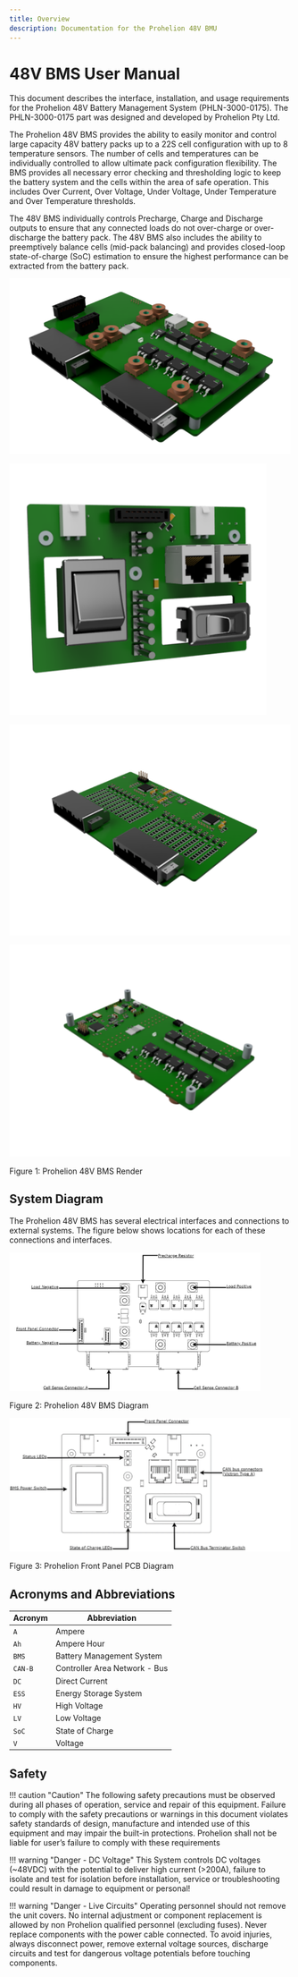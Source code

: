 ```yaml
---
title: Overview
description: Documentation for the Prohelion 48V BMU
---
```


# 48V BMS User Manual 

This document describes the interface, installation, and usage requirements for the Prohelion 48V Battery Management System (PHLN-3000-0175). The PHLN-3000-0175 part was designed and developed by Prohelion Pty Ltd.

The Prohelion 48V BMS provides the ability to easily monitor and control large capacity 48V battery packs up to a 22S cell configuration with up to 8 temperature sensors.  The number of cells and temperatures can be individually controlled to allow ultimate pack configuration flexibility. The BMS provides all necessary error checking and thresholding logic to keep the battery system and the cells within the area of safe operation. This includes Over Current, Over Voltage, Under Voltage, Under Temperature and Over Temperature thresholds.

The 48V BMS individually controls Precharge, Charge and Discharge outputs to ensure that any connected loads do not over-charge or over-discharge the battery pack. The 48V BMS also includes the ability to preemptively balance cells (mid-pack balancing) and provides closed-loop state-of-charge (SoC) estimation to ensure the highest performance can be extracted from the battery pack.

![48V panel 1](images/image1.1.png)

![48V panel 2](images/image1.2.png)

![48V panel 3](images/image1.3.png)

![48V panel 4](images/image1.4.png)

Figure 1: Prohelion 48V BMS Render

## System Diagram

The Prohelion 48V BMS has several electrical interfaces and connections to external systems. The figure below shows locations for each of these connections and interfaces.

![Figure 2: Prohelion 48V BMS Diagram](images/image2.png)

Figure 2: Prohelion 48V BMS Diagram

![Figure 3: Prohelion Front Panel PCB Diagram](images/image3.png)

Figure 3: Prohelion Front Panel PCB Diagram

## Acronyms and Abbreviations

| Acronym   | Abbreviation                  |
|-----------|-------------------------------|
| `A`       | Ampere                        |
| `Ah`      | Ampere Hour                   |
| `BMS`     | Battery Management System     |
| `CAN-B`   | Controller Area Network - Bus |
| `DC`      | Direct Current                |
| `ESS`     | Energy Storage System         |
| `HV`      | High Voltage                  |
| `LV`      | Low Voltage                   |
| `SoC`     | State of Charge               |
| `V`       | Voltage                       |     

## Safety 

!!! caution "Caution"
    The following safety precautions must be observed during all phases of operation, service and repair of this equipment. Failure to comply with the safety precautions or warnings in this document violates safety standards of design, manufacture and intended use of this equipment and may impair the built-in protections. Prohelion shall not be liable for user’s failure to comply with these requirements

!!! warning "Danger - DC Voltage"
    This System controls DC voltages (~48VDC) with the potential to deliver high current (>200A), failure to isolate and test for isolation before installation, service or troubleshooting could result in damage to equipment or personal! 

!!! warning "Danger - Live Circuits"
    Operating personnel should not remove the unit covers. No internal adjustment or component replacement is allowed by non Prohelion qualified personnel (excluding fuses). Never replace components with the power cable connected. To avoid injuries, always disconnect power, remove external voltage sources, discharge circuits and test for dangerous voltage potentials before touching components.



